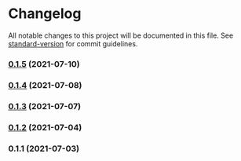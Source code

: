# Changelog

All notable changes to this project will be documented in this file. See [standard-version](https://github.com/conventional-changelog/standard-version) for commit guidelines.

### [0.1.5](https://github.com/notGonim/AdoptaPet/compare/v0.1.4...v0.1.5) (2021-07-10)

### [0.1.4](https://github.com/notGonim/AdoptaPet/compare/v0.1.3...v0.1.4) (2021-07-08)

### [0.1.3](https://github.com/notGonim/AdoptaPet/compare/v0.1.2...v0.1.3) (2021-07-07)

### [0.1.2](https://github.com/notGonim/AdoptaPet/compare/v0.1.1...v0.1.2) (2021-07-04)

### 0.1.1 (2021-07-03)
